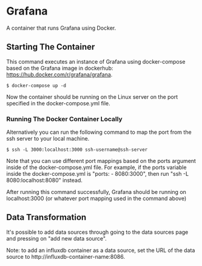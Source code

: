 # Grafana

A container that runs Grafana using Docker.

## Starting The Container

This command executes an instance of Grafana using docker-compose based on the Grafana image in dockerhub: https://hub.docker.com/r/grafana/grafana.

```
$ docker-compose up -d
```

Now the container should be running on the Linux server on the port specified in the docker-compose.yml file. 

### Running The Docker Container Locally

Alternatively you can run the following command to map the port from the ssh server to your local machine.

```
$ ssh -L 3000:localhost:3000 ssh-username@ssh-server
```

Note that you can use different port mappings based on the ports argument inside of the docker-compose.yml file.
For example, if the ports variable inside the docker-compose.yml is "ports: - 8080:3000", then run "ssh -L 8080:localhost:8080" instead.

After running this command successfully, Grafana should be running on localhost:3000 (or whatever port mapping used in the command above)

## Data Transformation

It's possible to add data sources through going to the data sources page and pressing on "add new data source".

Note: to add an influxdb container as a data source, set the URL of the data source to http://influxdb-container-name:8086.
